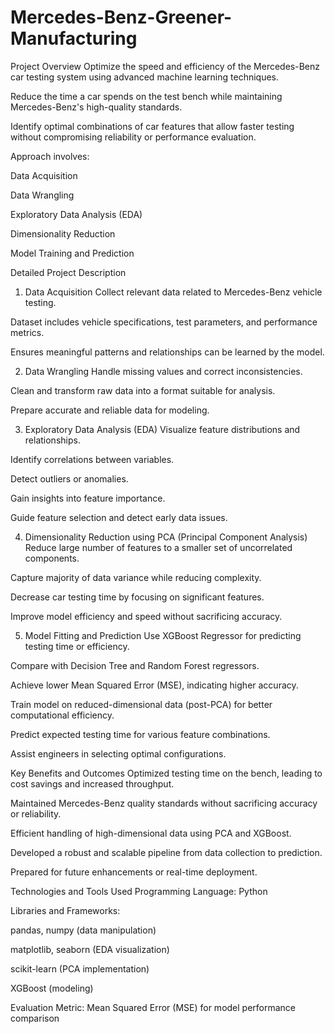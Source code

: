 # Mercedes-Benz-Greener-Manufacturing

Project Overview
Optimize the speed and efficiency of the Mercedes-Benz car testing system using advanced machine learning techniques.

Reduce the time a car spends on the test bench while maintaining Mercedes-Benz's high-quality standards.

Identify optimal combinations of car features that allow faster testing without compromising reliability or performance evaluation.

Approach involves:

Data Acquisition

Data Wrangling

Exploratory Data Analysis (EDA)

Dimensionality Reduction

Model Training and Prediction

Detailed Project Description
1. Data Acquisition
Collect relevant data related to Mercedes-Benz vehicle testing.

Dataset includes vehicle specifications, test parameters, and performance metrics.

Ensures meaningful patterns and relationships can be learned by the model.

2. Data Wrangling
Handle missing values and correct inconsistencies.

Clean and transform raw data into a format suitable for analysis.

Prepare accurate and reliable data for modeling.

3. Exploratory Data Analysis (EDA)
Visualize feature distributions and relationships.

Identify correlations between variables.

Detect outliers or anomalies.

Gain insights into feature importance.

Guide feature selection and detect early data issues.

4. Dimensionality Reduction using PCA (Principal Component Analysis)
Reduce large number of features to a smaller set of uncorrelated components.

Capture majority of data variance while reducing complexity.

Decrease car testing time by focusing on significant features.

Improve model efficiency and speed without sacrificing accuracy.

5. Model Fitting and Prediction
Use XGBoost Regressor for predicting testing time or efficiency.

Compare with Decision Tree and Random Forest regressors.

Achieve lower Mean Squared Error (MSE), indicating higher accuracy.

Train model on reduced-dimensional data (post-PCA) for better computational efficiency.

Predict expected testing time for various feature combinations.

Assist engineers in selecting optimal configurations.

Key Benefits and Outcomes
Optimized testing time on the bench, leading to cost savings and increased throughput.

Maintained Mercedes-Benz quality standards without sacrificing accuracy or reliability.

Efficient handling of high-dimensional data using PCA and XGBoost.

Developed a robust and scalable pipeline from data collection to prediction.

Prepared for future enhancements or real-time deployment.

Technologies and Tools Used
Programming Language: Python

Libraries and Frameworks:

pandas, numpy (data manipulation)

matplotlib, seaborn (EDA visualization)

scikit-learn (PCA implementation)

XGBoost (modeling)

Evaluation Metric: Mean Squared Error (MSE) for model performance comparison




